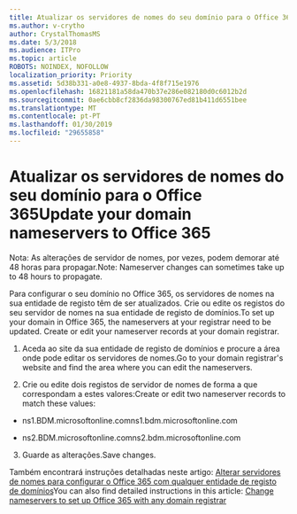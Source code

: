 ```yaml
---
title: Atualizar os servidores de nomes do seu domínio para o Office 365
ms.author: v-crytho
author: CrystalThomasMS
ms.date: 5/3/2018
ms.audience: ITPro
ms.topic: article
ROBOTS: NOINDEX, NOFOLLOW
localization_priority: Priority
ms.assetid: 5d38b331-a0e8-4937-8bda-4f8f715e1976
ms.openlocfilehash: 16821181a58da470b37e286e082180d0c6012b2d
ms.sourcegitcommit: 0ae6cbb8cf2836da98300767ed81b411d6551bee
ms.translationtype: MT
ms.contentlocale: pt-PT
ms.lasthandoff: 01/30/2019
ms.locfileid: "29655858"
---
```

# <a name="update-your-domain-nameservers-to-office-365"></a><span data-ttu-id="2484e-102">Atualizar os servidores de nomes do seu domínio para o Office 365</span><span class="sxs-lookup"><span data-stu-id="2484e-102">Update your domain nameservers to Office 365</span></span>

<span data-ttu-id="2484e-103">Nota: As alterações de servidor de nomes, por vezes, podem demorar até 48 horas para propagar.</span><span class="sxs-lookup"><span data-stu-id="2484e-103">Note: Nameserver changes can sometimes take up to 48 hours to propagate.</span></span>
  
<span data-ttu-id="2484e-p101">Para configurar o seu domínio no Office 365, os servidores de nomes na sua entidade de registo têm de ser atualizados. Crie ou edite os registos do seu servidor de nomes na sua entidade de registo de domínios.</span><span class="sxs-lookup"><span data-stu-id="2484e-p101">To set up your domain in Office 365, the nameservers at your registrar need to be updated. Create or edit your nameserver records at your domain registrar.</span></span>
  
1. <span data-ttu-id="2484e-106">Aceda ao site da sua entidade de registo de domínios e procure a área onde pode editar os servidores de nomes.</span><span class="sxs-lookup"><span data-stu-id="2484e-106">Go to your domain registrar's website and find the area where you can edit the nameservers.</span></span>
    
2. <span data-ttu-id="2484e-107">Crie ou edite dois registos de servidor de nomes de forma a que correspondam a estes valores:</span><span class="sxs-lookup"><span data-stu-id="2484e-107">Create or edit two nameserver records to match these values:</span></span>
    
  - <span data-ttu-id="2484e-108">ns1.BDM.microsoftonline.com</span><span class="sxs-lookup"><span data-stu-id="2484e-108">ns1.bdm.microsoftonline.com</span></span>
    
  - <span data-ttu-id="2484e-109">ns2.BDM.microsoftonline.com</span><span class="sxs-lookup"><span data-stu-id="2484e-109">ns2.bdm.microsoftonline.com</span></span>
    
3. <span data-ttu-id="2484e-110">Guarde as alterações.</span><span class="sxs-lookup"><span data-stu-id="2484e-110">Save changes.</span></span>
    
<span data-ttu-id="2484e-111">Também encontrará instruções detalhadas neste artigo: [Alterar servidores de nomes para configurar o Office 365 com qualquer entidade de registo de domínios](https://support.office.com/article/https://support.office.com/article/Change-nameservers-at-any-domain-registrar-to-set-up-Office-365-a8b487a9-2a45-4581-9dc4-5d28a47010a2.aspx)</span><span class="sxs-lookup"><span data-stu-id="2484e-111">You can also find detailed instructions in this article: [Change nameservers to set up Office 365 with any domain registrar](https://support.office.com/article/https://support.office.com/article/Change-nameservers-at-any-domain-registrar-to-set-up-Office-365-a8b487a9-2a45-4581-9dc4-5d28a47010a2.aspx)</span></span>
  

